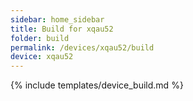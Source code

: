 ```yaml
---
sidebar: home_sidebar
title: Build for xqau52
folder: build
permalink: /devices/xqau52/build
device: xqau52
---
```

{% include templates/device_build.md %}
